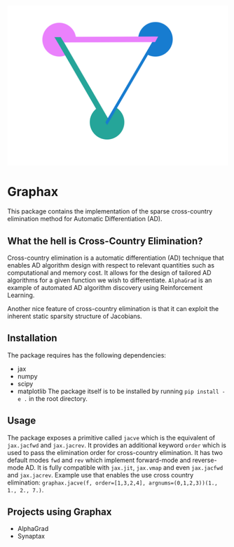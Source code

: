 ![alt text](GraphaxLogo.png "Graphax")

# Graphax
This package contains the implementation of the sparse cross-country elimination
method for Automatic Differentiation (AD).


## What the hell is Cross-Country Elimination?
Cross-country elimination is a automatic differentiation (AD) technique that
enables AD algorithm design with respect to relevant quantities such as 
computational and memory cost.
It allows for the design of tailored AD algorithms for a given function we wish
to differentiate.
`AlphaGrad` is an example of automated AD algorithm discovery using Reinforcement
Learning.

Another nice feature of cross-country elimination is that it can exploit the 
inherent static sparsity structure of Jacobians.


## Installation
The package requires has the following dependencies:
- jax
- numpy
- scipy
- matplotlib
The package itself is to be installed by running `pip install -e .` in the root 
directory.

## Usage
The package exposes a primitive called `jacve` which is the equivalent of 
`jax.jacfwd` and `jax.jacrev`. It provides an additional keyword `order` which 
is used to pass the elimination order for cross-country elimination.
It has two default modes `fwd` and `rev` which implement forward-mode and reverse-mode AD.
It is fully compatible with `jax.jit`, `jax.vmap` and even `jax.jacfwd` and `jax.jacrev`.
Example use that enables the use cross country elimination:
```graphax.jacve(f, order=[1,3,2,4], argnums=(0,1,2,3))(1., 1., 2., 7.)```.

## Projects using Graphax
- AlphaGrad
- Synaptax

